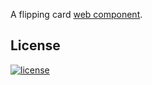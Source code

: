A flipping card [web component](https://developer.mozilla.org/en-US/docs/Web/Web_Components).

## License

[![license](https://img.shields.io/github/license/swiing/flip-card)](https://github.com/swiing/flip-card/blob/main/LICENSE.txt)

